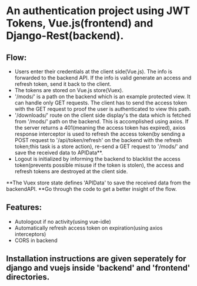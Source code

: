 # An authentication project using JWT Tokens, Vue.js(frontend) and Django-Rest(backend).

## Flow: 
 - Users enter their credentials at the client side(Vue.js). The info is forwarded to the backend API. If the info is valid generate an access and refresh token, send it back to the client.
 - The tokens are stored on Vue.js store(Vuex). 
 - '/mods/' is a path on the backend which is an example protected view. It can handle only GET requests. The client has to send the access token with the GET request to proof the user is authenticated to view this path.
 - '/downloads/' route on the client side display's the data which is fetched from '/mods/' path on the backend. This is accomplished using axios. If the server returns a 401(meaning the access token has expired), axios response interceptor is used to refresh the access token(by sending a POST request to '/api/token/refresh' on the backend with the refresh token;this task is a store action), re-send a GET request to '/mods/' and save the received data to APIData**.
 - Logout is initialized by informing the backend to blacklist the access token(prevents possible misuse if the token is stolen), the access and refresh tokens are destroyed at the client side.
 
**The Vuex store state defines 'APIData' to save the received data from the backendAPI.
**Go through the code to get a better insight of the flow.

## Features: 

 - Autologout if no activity(using vue-idle)
 - Automatically refresh access token on expiration(using axios interceptors)
 - CORS in backend

## Installation instructions are given seperately for django and vuejs inside 'backend' and 'frontend' directories.
